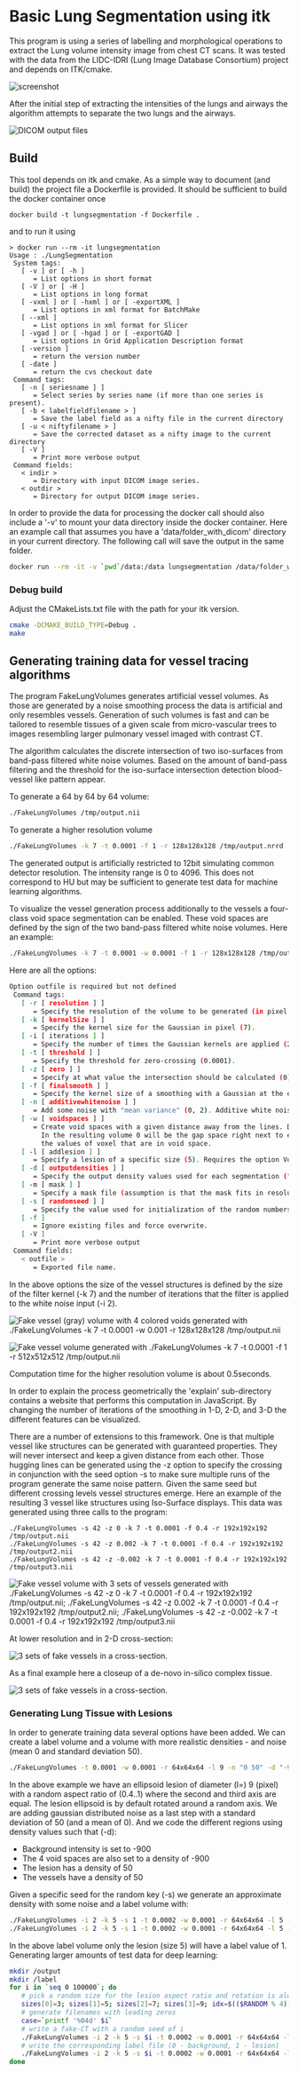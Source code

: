 # Basic Lung Segmentation using itk

This program is using a series of labelling and morphological operations to extract the Lung volume intensity image from chest CT scans. It was tested with the data from the LIDC-IDRI (Lung Image Database Consortium) project and depends on ITK/cmake.

![screenshot](img/screenshot.png)

After the initial step of extracting the intensities of the lungs and airways the algorithm attempts to separate the two lungs and the airways.

![DICOM output files](img/DICOMOutput.png)

## Build

This tool depends on itk and cmake. As a simple way to document (and build) the project file a Dockerfile is provided. It should be sufficient to build the docker container once

```
docker build -t lungsegmentation -f Dockerfile .
```

and to run it using

```
> docker run --rm -it lungsegmentation
Usage : ./LungSegmentation
 System tags: 
   [ -v ] or [ -h ]
      = List options in short format
   [ -V ] or [ -H ]
      = List options in long format
   [ -vxml ] or [ -hxml ] or [ -exportXML ]
      = List options in xml format for BatchMake
   [ --xml ]
      = List options in xml format for Slicer
   [ -vgad ] or [ -hgad ] or [ -exportGAD ]
      = List options in Grid Application Description format
   [ -version ]
      = return the version number
   [ -date ]
      = return the cvs checkout date
 Command tags: 
   [ -n [ seriesname ] ]
      = Select series by series name (if more than one series is present).
   [ -b < labelfieldfilename > ]
      = Save the label field as a nifty file in the current directory
   [ -u < niftyfilename > ]
      = Save the corrected dataset as a nifty image to the current directory
   [ -V ]
      = Print more verbose output
 Command fields: 
   < indir > 
      = Directory with input DICOM image series.
   < outdir > 
      = Directory for output DICOM image series.
```

In order to provide the data for processing the docker call should also include a '-v' to mount your data directory inside the docker container. Here an example call that assumes you have a 'data/folder_with_dicom' directory in your current directory. The following call will save the output in the same folder.

```bash
docker run --rm -it -v `pwd`/data:/data lungsegmentation /data/folder_with_dicom /data/folder_with_dicom_segmented
```

### Debug build

Adjust the CMakeLists.txt file with the path for your itk version.

```bash
cmake -DCMAKE_BUILD_TYPE=Debug .
make
```

## Generating training data for vessel tracing algorithms

The program FakeLungVolumes generates artificial vessel volumes. As those are generated by a noise smoothing process the data is artificial and only resembles vessels. Generation of such volumes is fast and can be tailored to resemble tissues of a given scale from micro-vascular trees to images resembling larger pulmonary vessel imaged with contrast CT.

The algorithm calculates the discrete intersection of two iso-surfaces from band-pass filtered white noise volumes. Based on the amount of band-pass filtering and the threshold for the iso-surface intersection detection blood-vessel like pattern appear.

To generate a 64 by 64 by 64 volume:

```bash
./FakeLungVolumes /tmp/output.nii 
```

To generate a higher resolution volume

```bash
./FakeLungVolumes -k 7 -t 0.0001 -f 1 -r 128x128x128 /tmp/output.nrrd
```

The generated output is artificially restricted to 12bit simulating common detector resolution. The intensity range is 0 to 4096. This does not correspond to HU but may be sufficient to generate test data for machine learning algorithms. 

To visualize the vessel generation process additionally to the vessels a four-class void space segmentation can be enabled. These void spaces are defined by the sign of the two band-pass filtered white noise volumes. Here an example:

```bash
./FakeLungVolumes -k 7 -t 0.0001 -w 0.0001 -f 1 -r 128x128x128 /tmp/output.nii
```

Here are all the options:

```bash
Option outfile is required but not defined
 Command tags: 
   [ -r [ resolution ] ]
      = Specify the resolution of the volume to be generated (in pixel as in 64x64x64).
   [ -k [ kernelSize ] ]
      = Specify the kernel size for the Gaussian in pixel (7).
   [ -i [ iterations ] ]
      = Specify the number of times the Gaussian kernels are applied (2).
   [ -t [ threshold ] ]
      = Specify the threshold for zero-crossing (0.0001).
   [ -z [ zero ] ]
      = Specify at what value the intersection should be calculated (0).
   [ -f [ finalsmooth ] ]
      = Specify the kernel size of a smoothing with a Gaussian at the end of the process (0).
   [ -n [ additivewhitenoise ] ]
      = Add some noise with "mean variance" (0, 2). Additive white noise is appropriate for simulated CT images.
   [ -w [ voidspaces ] ]
      = Create void spaces with a given distance away from the lines. Default is that this option is not used. 
        In the resulting volume 0 will be the gap space right next to each vessel (label 4095) with 1, 2, 3, 4
        the values of voxel that are in void space.
   [ -l [ addlesion ] ]
      = Specify a lesion of a specific size (5). Requires the option VoidSpaces.
   [ -d [ outputdensities ] ]
      = Specify the output density values used for each segmentation ("0 1 2 3 4 2048 4096"). Requires the option VoidSpaces.
   [ -m [ mask ] ]
      = Specify a mask file (assumption is that the mask fits in resolution with the volume created).
   [ -s [ randomseed ] ]
      = Specify the value used for initialization of the random numbers (time based). The same value should produce the same fields.
   [ -f ]
      = Ignore existing files and force overwrite.
   [ -V ]
      = Print more verbose output
 Command fields: 
   < outfile > 
      = Exported file name.
```

In the above options the size of the vessel structures is defined by the size of the filter kernel (-k 7) and the number of iterations that the filter is applied to the white noise input (-i 2). 

![Fake vessel (gray) volume with 4 colored voids generated with ./FakeLungVolumes -k 7 -t 0.0001 -w 0.001 -r 128x128x128 /tmp/output.nii](https://github.com/mmiv-center/LungSegmentation/blob/master/img/FakeLungVoids.gif)


![Fake vessel volume generated with ./FakeLungVolumes -k 7 -t 0.0001 -f 1 -r 512x512x512 /tmp/output.nii](https://github.com/mmiv-center/LungSegmentation/blob/master/img/FakeVesselVolume.gif)

Computation time for the higher resolution volume is about 0.5seconds.

In order to explain the process geometrically the 'explain' sub-directory contains a website that performs this computation in JavaScript. By changing the number of iterations of the smoothing in 1-D, 2-D, and 3-D the different features can be visualized.

There are a number of extensions to this framework. One is that multiple vessel like structures can be generated with guaranteed properties. They will never intersect and keep a given distance from each other. Those hugging lines can be generated using the -z option to specify the crossing in conjunction with the seed option -s to make sure multiple runs of the program generate the same noise pattern. Given the same seed but different crossing levels vessel structures emerge. Here an example of the resulting 3 vessel like structures using Iso-Surface displays. This data was generated using three calls to the program:
```
./FakeLungVolumes -s 42 -z 0 -k 7 -t 0.0001 -f 0.4 -r 192x192x192 /tmp/output.nii
./FakeLungVolumes -s 42 -z 0.002 -k 7 -t 0.0001 -f 0.4 -r 192x192x192 /tmp/output2.nii
./FakeLungVolumes -s 42 -z -0.002 -k 7 -t 0.0001 -f 0.4 -r 192x192x192 /tmp/output3.nii
```

![Fake vessel volume with 3 sets of vessels generated with ./FakeLungVolumes -s 42 -z 0 -k 7 -t 0.0001 -f 0.4 -r 192x192x192 /tmp/output.nii; ./FakeLungVolumes -s 42 -z 0.002 -k 7 -t 0.0001 -f 0.4 -r 192x192x192 /tmp/output2.nii; ./FakeLungVolumes -s 42 -z -0.002 -k 7 -t 0.0001 -f 0.4 -r 192x192x192 /tmp/output3.nii](https://github.com/mmiv-center/LungSegmentation/blob/master/img/3setsNeverIntersectingIsoSurf.gif)

At lower resolution and in 2-D cross-section:

![3 sets of fake vessels in a cross-section.](https://github.com/mmiv-center/LungSegmentation/blob/master/img/3setsNeverIntersecting.gif)

As a final example here a closeup of a de-novo in-silico complex tissue.

![3 sets of fake vessels in a cross-section.](https://github.com/mmiv-center/LungSegmentation/blob/master/img/3setWithVoids.png)

### Generating Lung Tissue with Lesions

In order to generate training data several options have been added. We can create a label volume and a volume with more realistic densities - and noise (mean 0 and standard deviation 50).

```bash
./FakeLungVolumes -t 0.0001 -w 0.0001 -r 64x64x64 -l 9 -n "0 50" -d "-900 -900 -900 -900 -900 50 50" /output/output.nii
```

In the above example we have an ellipsoid lesion of diameter (l=) 9 (pixel) with a random aspect ratio of (0.4..1) where the second and third axis are equal. The lesion ellipsoid is by default rotated around a random axis. We are adding gaussian distributed noise as a last step with a standard deviation of 50 (and a mean of 0). And we code the different regions using density values such that (-d):

- Background intensity is set to -900
- The 4 void spaces are also set to a density of -900
- The lesion has a density of 50
- The vessels have a density of 50

Given a specific seed for the random key (-s) we generate an approximate density with some noise and a label volume with:

```bash
./FakeLungVolumes -i 2 -k 5 -s 1 -t 0.0002 -w 0.0001 -r 64x64x64 -l 5 -d "-900 -900 -900 -900 -900 50 50" -n "0 30" -f 0.5 /output/output.nii
./FakeLungVolumes -i 2 -k 5 -s 1 -t 0.0002 -w 0.0001 -r 64x64x64 -l 5 -d "0 0 0 0 0 1 0" /output/label.nii
```

In the above label volume only the lesion (size 5) will have a label value of 1. Generating larger amounts of test data for deep learning:

```bash
mkdir /output
mkdir /label
for i in `seq 0 100000`; do
   # pick a random size for the lesion aspect ratio and rotation is always random
   sizes[0]=3; sizes[1]=5; sizes[2]=7; sizes[3]=9; idx=$(($RANDOM % 4)); rz=${sizes[$idx]};
   # generate filenames with leading zeros
   case=`printf '%04d' $i`
   # write a fake-CT with a random seed of i
   ./FakeLungVolumes -i 2 -k 5 -s $i -t 0.0002 -w 0.0001 -r 64x64x64 -l $rz -d "-900 -900 -900 -900 -900 50 50" -n "0 30" -f 0.5 /output/${case}.nii
   # write the corresponding label file (0 - background, 1 - lesion)
   ./FakeLungVolumes -i 2 -k 5 -s $i -t 0.0002 -w 0.0001 -r 64x64x64 -l $rz -d "0 0 0 0 0 1 0" /label/${case}.nii
done
```

